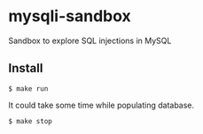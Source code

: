 # mysqli-sandbox
Sandbox to explore SQL injections in MySQL


## Install

`$ make run`  

It could take some time while populating database.  

`$ make stop`  